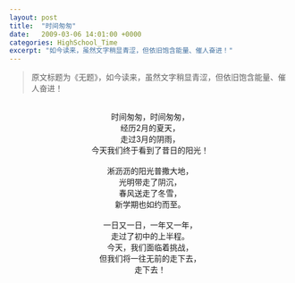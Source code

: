 ```yaml
---
layout: post
title:  "时间匆匆"
date:   2009-03-06 14:01:00 +0000
categories: HighSchool_Time
excerpt: "如今读来，虽然文字稍显青涩，但依旧饱含能量、催人奋进！"
---
```


<div>
<blockquote class='quote-style'>
原文标题为《无题》，如今读来，虽然文字稍显青涩，但依旧饱含能量、催人奋进！
</blockquote>
</div>

<div align='center'>
<br>
时间匆匆，时间匆匆，<br>
经历2月的夏天，<br>
走过3月的阴雨，<br>
今天我们终于看到了昔日的阳光！<br>
<br>
淅沥沥的阳光普撒大地，<br>
光明带走了阴沉，<br>
春风送走了冬雪，<br>
新学期也如约而至。<br>
<br>
一日又一日，一年又一年，<br>
走过了初中的上半程。<br>
今天，我们面临着挑战，<br>
但我们将一往无前的走下去，<br>
走下去！<br>
</div>
